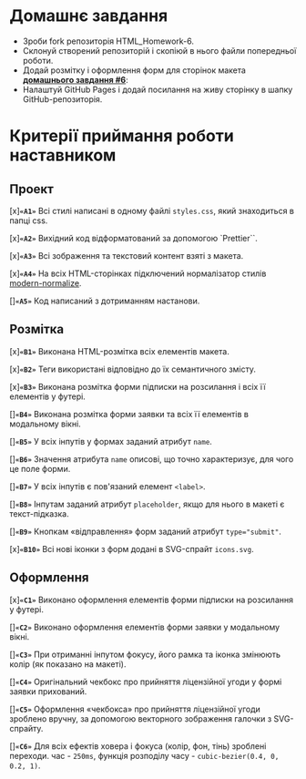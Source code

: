 # Домашнє завдання

- Зроби fork репозиторія HTML_Homework-6.
- Склонуй створений репозиторій і скопіюй в нього файли попередньої роботи.
- Додай розмітку і оформлення форм для сторінок макета **[домашнього завдання #6](https://www.figma.com/file/1ehrLBauvVFu4mVhxsHzyZ/Web-Studio-(Version-2.1)?node-id=1%3A4613)**:
- Налаштуй GitHub Pages і додай посилання на живу сторінку в шапку GitHub-репозиторія.

# Критерії приймання роботи наставником

## Проект

[x]**`«A1»`** Всі стилі написані в одному файлі `styles.css`, який знаходиться в папці css.

[x]**`«A2»`** Вихідний код відформатований за допомогою `Prettier``.

[x]**`«A3»`** Всі зображення та текстовий контент взяті з макета.

[x]**`«A4»`** На всіх HTML-сторінках підключений нормалізатор стилів [modern-normalize](https://github.com/sindresorhus/modern-normalize).

[]**`«A5»`** Код написаний з дотриманням настанови.

## Розмітка

[x]**`«B1»`** Виконана HTML-розмітка всіх елементів макета.

[x]**`«B2»`** Теги використані відповідно до їх семантичного змісту.

[x]**`«B3»`** Виконана розмітка форми підписки на розсилання і всіх її елементів у футері.

[]**`«B4»`** Виконана розмітка форми заявки та всіх її елементів в модальному вікні.

[]**`«B5»`** У всіх інпутів у формах заданий атрибут `name`.

[]**`«B6»`** Значення атрибута `name` описові, що точно характеризує, для чого це поле форми.

[]**`«B7»`** У всіх інпутів є пов'язаний елемент `<label>`.

[]**`«B8»`** Інпутам заданий атрибут `placeholder`, якщо для нього в макеті є текст-підказка.

[]**`«B9»`** Кнопкам «відправлення» форм заданий атрибут `type="submit"`.

[x]**`«B10»`** Всі нові іконки з форм додані в SVG-спрайт `icons.svg`.

## Оформлення

[x]**`«C1»`** Виконано оформлення елементів форми підписки на розсилання у футері.

[]**`«C2»`** Виконано оформлення елементів форми заявки у модальному вікні.

[]**`«C3»`** При отриманні інпутом фокусу, його рамка та іконка змінюють колір (як показано на макеті).

[]**`«C4»`** Оригінальний чекбокс про прийняття ліцензійної угоди у формі заявки прихований.

[]**`«C5»`** Оформлення «чекбокса» про прийняття ліцензійної угоди зроблено вручну, за допомогою векторного зображення галочки з SVG-спрайту.

[]**`«C6»`** Для всіх ефектів ховера і фокуса (колір, фон, тінь) зроблені переходи. час - `250ms`, функція розподілу часу - `cubic-bezier(0.4, 0, 0.2, 1)`.
